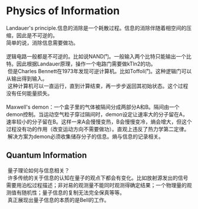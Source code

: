 Physics of Information
======
  Landauer's principle.信息的消除是一个耗散过程。信息的消除伴随着相空间的压缩，因此是不可逆的。<br>
  简单的说，消除信息需要做功。<br>
  <br>
  逻辑电路一般都是不可逆的。比如说NAND门。一般输入两个比特只能输出一个比特。因此根据Landauer原理，操作一个电路门需要做kTln2的功。<br>
  但是Charles Bennett在1973年发现可逆计算机。比如Toffoli门。这种逻辑门可以从输出得到输入。<br>
  这种计算机可以一直运行，直到计算结束，再一步步返回其初始状态。这个过程没有任何能量损失。<br>
  <br>
  Maxwell's demon：一个盒子里的气体被隔间分成两部分A和B。隔间由一个demon控制。当运动空气粒子穿过隔间时，demon设定让速率大的分子留在A，速率较小的分子留在B。这样一来A会慢慢变热，B会慢慢变冷，熵会增大，但这个过程没有功的作用（改变运动方向不需要做功）。直观上违反了热力学第二定律。<br>
  解决方案为demon必须收集储存分子的信息。熵与信息的记录相关。
  
Quantum Information
------

  量子理论如何与信息相关？
  <br>
  许多传统的关于信息的认知在量子的观点下都会有变化。比如放射源发出的信号需要用泊松过程描述；非对易的观测量不能同时观测得确定结果；一个物理量的观测值有随机性；量子信息的复制无法完全保真等等。<br>
  真正展现出量子信息的本质的是Bell的工作。<br>
  
